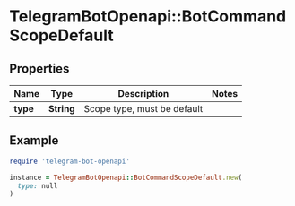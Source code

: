 # TelegramBotOpenapi::BotCommandScopeDefault

## Properties

| Name | Type | Description | Notes |
| ---- | ---- | ----------- | ----- |
| **type** | **String** | Scope type, must be default |  |

## Example

```ruby
require 'telegram-bot-openapi'

instance = TelegramBotOpenapi::BotCommandScopeDefault.new(
  type: null
)
```

